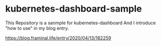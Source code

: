 # kubernetes-dashboard-sample

This Repository is a sanmple for kubernetes-dashboard
And I introduce "how to use" in my blog entry.

https://blog.framinal.life/entry/2020/04/13/182259

